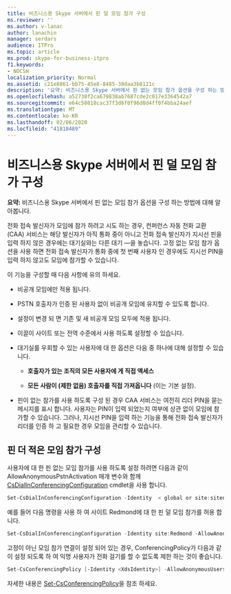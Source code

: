 ```yaml
---
title: 비즈니스용 Skype 서버에서 핀 덜 모임 참가 구성
ms.reviewer: ''
ms.author: v-lanac
author: lanachin
manager: serdars
audience: ITPro
ms.topic: article
ms.prod: skype-for-business-itpro
f1.keywords:
- NOCSH
localization_priority: Normal
ms.assetid: c21e8861-bb75-45e8-8485-38daa3b8121c
description: '요약: 비즈니스용 Skype 서버에서 핀 없는 모임 참가 옵션을 구성 하는 방법에 대해 알아봅니다.'
ms.openlocfilehash: a52738f2ca679838ab7687cde2c017e3364542a7
ms.sourcegitcommit: e64c50818cac37f3d6f0f96d0d4ff0f4bba24aef
ms.translationtype: MT
ms.contentlocale: ko-KR
ms.lasthandoff: 02/06/2020
ms.locfileid: "41818489"
---
```

# <a name="configure-pin-less-meeting-join-in-skype-for-business-server"></a>비즈니스용 Skype 서버에서 핀 덜 모임 참가 구성
 
**요약:** 비즈니스용 Skype 서버에서 핀 없는 모임 참가 옵션을 구성 하는 방법에 대해 알아봅니다.
  
전화 접속 발신자가 모임에 참가 하려고 시도 하는 경우, 컨퍼런스 자동 전화 교환 (CAA) 서비스는 해당 발신자가 아직 통화 중이 아니고 전화 접속 발신자가 지시선 핀을 입력 하지 않은 경우에는 대기실와는 다른 대기 &#x2014;을 놓습니다. 고정 없는 모임 참가 옵션을 사용 하면 전화 접속 발신자가 통화 중에 첫 번째 사용자 인 경우에도 지시선 PIN을 입력 하지 않고도 모임에 참가할 수 있습니다. 
  
이 기능을 구성할 때 다음 사항에 유의 하세요.
  
- 비공개 모임에만 적용 됩니다.
    
- PSTN 호출자가 인증 된 사용자 없이 비공개 모임에 유지할 수 있도록 합니다.
    
- 설정이 변경 되 면 기존 및 새 비공개 모임 모두에 적용 됩니다.
    
- 이끌이 사이트 또는 전역 수준에서 사용 하도록 설정할 수 있습니다.
    
- 대기실를 우회할 수 있는 사용자에 대 한 옵션은 다음 중 하나에 대해 설정할 수 있습니다. 
    
  - **호출자가 있는 조직의 모든 사용자에 게 직접 액세스**
    
  - **모든 사람이 (제한 없음) 호출자를 직접 가져옵니다** (이는 기본 설정).
    
- 핀이 없는 참가를 사용 하도록 구성 된 경우 CAA 서비스는 여전히 리더 PIN을 묻는 메시지를 표시 합니다. 사용자는 PIN이 입력 되었는지 여부에 상관 없이 모임에 참가할 수 있습니다. 그러나, 지시선 PIN을 입력 하는 기능을 통해 전화 접속 발신자가 리더를 인증 하 고 필요한 경우 모임을 관리할 수 있습니다.
    
## <a name="configure-pin-less-meeting-join"></a>핀 더 적은 모임 참가 구성

사용자에 대 한 핀 없는 모임 참가를 사용 하도록 설정 하려면 다음과 같이 AllowAnonymousPstnActivation 매개 변수와 함께 [CsDialInConferencingConfiguration](https://docs.microsoft.com/powershell/module/skype/set-csdialinconferencingconfiguration?view=skype-ps) cmdlet을 사용 합니다.
  
```PowerShell
Set-CsDialInConferencingConfiguration -Identity  < global or site:sitename>  -AllowAnonymousPstnActivation $True
```

예를 들어 다음 명령을 사용 하 여 사이트 Redmond에 대 한 핀 덜 모임 참가를 허용 합니다.
  
```PowerShell
Set-CsDialInConferencingConfiguration -Identity site:Redmond -AllowAnonymousPstnActivation $True
```

고정이 아닌 모임 참가 연결이 설정 되어 있는 경우, ConferencingPolicy가 다음과 같이 설정 되도록 하 여 익명 사용자가 전화 걸기를 할 수 없도록 제한 하는 것이 좋습니다.
  
```PowerShell
Set-CsConferencingPolicy [-Identity <XdsIdentity>] -AllowAnonymousUsersToDialOut $False
```

자세한 내용은 [Set-CsConferencingPolicy](https://docs.microsoft.com/powershell/module/skype/set-csconferencingpolicy?view=skype-ps)을 참조 하세요.
  

